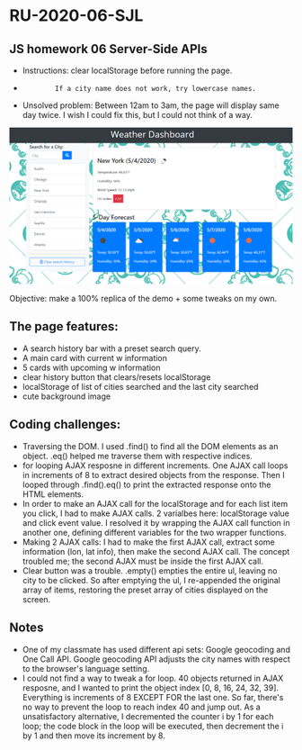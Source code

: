 # RU-2020-06-SJL

## JS homework 06 Server-Side APIs

* Instructions: clear localStorage before running the page. 
*             If a city name does not work, try lowercase names. 
* Unsolved problem: Between 12am to 3am, the page will display same day twice. I wish I could fix this, but I could not think of a way. 

![Screenshot of the project](/screenshot.PNG)

Objective: make a 100% replica of the demo + some tweaks on my own. 

## The page features: 
* A search history bar with a preset search query. 
* A main card with current w information
* 5 cards with upcoming w information
* clear history button that clears/resets localStorage 
* localStorage of list of cities searched and the last city searched 
* cute background image

## Coding challenges: 
* Traversing the DOM. I used .find() to find all the DOM elements as an object. .eq() helped me traverse them with respective indices. 
* for looping AJAX resposne in different increments. One AJAX call loops in increments of 8 to extract desired objects from the response. Then I looped through .find().eq() to print the extracted response onto the HTML elements. 
* In order to make an AJAX call for the localStorage and for each list item you click, I had to make AJAX calls. 2 varialbes here: localStorage value and click event value. I resolved it by wrapping the AJAX call function in another one, defining different variables for the two wrapper functions. 
* Making 2 AJAX calls: I had to make the first AJAX call, extract some information (lon, lat info), then make the second AJAX call. The concept troubled me; the second AJAX must be inside the first AJAX call. 
* Clear button was a trouble. .empty() empties the entire ul, leaving no city to be clicked. So after emptying the ul, I re-appended the original array of items, restoring the preset array of cities displayed on the screen. 

## Notes 
* One of my classmate has used different api sets: Google geocoding and One Call API. Google geocoding API adjusts the city names with respect to the browser's language setting. 
* I could not find a way to tweak a for loop. 40 objects returned in AJAX resposne, and I wanted to print the object index [0, 8, 16, 24, 32, 39]. Everything is increments of 8 EXCEPT FOR the last one. So far, there's no way to prevent the loop to reach index 40 and jump out. As a unsatisfactory alternative, I decremented the counter i by 1 for each loop; the code block in the loop will be executed, then decrement the i by 1 and then move its increment by 8. 
